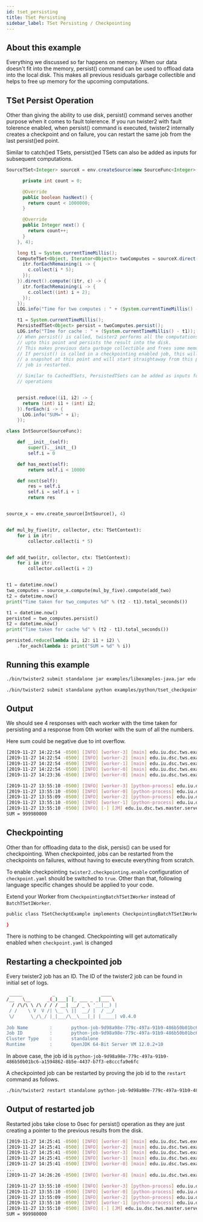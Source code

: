 ```yaml
---
id: tset_persisting
title: TSet Persisting
sidebar_label: TSet Persisting / Checkpointing
---
```


## About this example

Everything we discussed so far happens on memory. When our data doesn't fit into the memory, persist() command can be used to offload data into the local disk. This makes all previous residuals garbage collectible and helps to free up memory for the upcoming computations. 

## TSet Persist Operation

Other than giving the ability to use disk, persist() command serves another purpose when it comes to fault tolerence. If you run twister2 with fault tolerence enabled, when persist() command is executed, twister2 internally creates a checkpoint and on failure, you can restart the same job from the last persist()ed point.

Similar to catch()ed TSets, persist()ed TSets can also be added as inputs for subsequent computations.

<!--DOCUSAURUS_CODE_TABS-->
<!--Java-->
```java
SourceTSet<Integer> sourceX = env.createSource(new SourceFunc<Integer>() {

      private int count = 0;

      @Override
      public boolean hasNext() {
        return count < 1000000;
      }

      @Override
      public Integer next() {
        return count++;
      }
    }, 4);

    long t1 = System.currentTimeMillis();
    ComputeTSet<Object, Iterator<Object>> twoComputes = sourceX.direct().compute((itr, c) -> {
      itr.forEachRemaining(i -> {
        c.collect(i * 5);
      });
    }).direct().compute((itr, c) -> {
      itr.forEachRemaining(i -> {
        c.collect((int) i + 2);
      });
    });
    LOG.info("Time for two computes : " + (System.currentTimeMillis() - t1));

    t1 = System.currentTimeMillis();
    PersistedTSet<Object> persist = twoComputes.persist();
    LOG.info("TIme for cache : " + (System.currentTimeMillis() - t1));
    // When persist() is called, twister2 performs all the computations/communication
    // upto this point and persists the result into the disk.
    // This makes previous data garbage collectible and frees some memory.
    // If persist() is called in a checkpointing enabled job, this will create
    // a snapshot at this point and will start straightaway from this point if the
    // job is restarted.

    // Similar to CachedTSets, PersistedTSets can be added as inputs for other TSets and
    // operations


    persist.reduce((i1, i2) -> {
      return (int) i1 + (int) i2;
    }).forEach(i -> {
      LOG.info("SUM=" + i);
    });
```

<!--Python-->
```python
class IntSource(SourceFunc):

    def __init__(self):
        super().__init__()
        self.i = 0

    def has_next(self):
        return self.i < 10000

    def next(self):
        res = self.i
        self.i = self.i + 1
        return res


source_x = env.create_source(IntSource(), 4)


def mul_by_five(itr, collector, ctx: TSetContext):
    for i in itr:
        collector.collect(i * 5)


def add_two(itr, collector, ctx: TSetContext):
    for i in itr:
        collector.collect(i + 2)


t1 = datetime.now()
two_computes = source_x.compute(mul_by_five).compute(add_two)
t2 = datetime.now()
print("Time taken for two_computes %d" % (t2 - t1).total_seconds())

t1 = datetime.now()
persisted = two_computes.persist()
t2 = datetime.now()
print("Time taken for cache %d" % (t2 - t1).total_seconds())

persisted.reduce(lambda i1, i2: i1 + i2) \
    .for_each(lambda i: print("SUM = %d" % i))
```
<!--END_DOCUSAURUS_CODE_TABS-->

## Running this example

<!--DOCUSAURUS_CODE_TABS-->
<!--Java-->
```bash
./bin/twister2 submit standalone jar examples/libexamples-java.jar edu.iu.dsc.tws.examples.tset.tutorial.intermediate.checkpoint.TSetCheckptExample
```

<!--Python-->
```bash
./bin/twister2 submit standalone python examples/python/tset_checkpointing.py
```
<!--END_DOCUSAURUS_CODE_TABS-->

## Output

We should see 4 responses with each worker with the time taken for persisting and a response from 0th worker with the sum of all the numbers.

<!--DOCUSAURUS_CODE_TABS-->
<!--Java-->
Here sum could be negative due to int overflow.
```bash
[2019-11-27 14:22:54 -0500] [INFO] [worker-3] [main] edu.iu.dsc.tws.examples.tset.tutorial.intermediate.checkpoint.TSetCheckptExample: Time for persist : 1  
[2019-11-27 14:22:54 -0500] [INFO] [worker-2] [main] edu.iu.dsc.tws.examples.tset.tutorial.intermediate.checkpoint.TSetCheckptExample: Time for persist : 1 
[2019-11-27 14:22:54 -0500] [INFO] [worker-1] [main] edu.iu.dsc.tws.examples.tset.tutorial.intermediate.checkpoint.TSetCheckptExample: Time for persist : 1  
[2019-11-27 14:22:54 -0500] [INFO] [worker-0] [main] edu.iu.dsc.tws.examples.tset.tutorial.intermediate.checkpoint.TSetCheckptExample: Time for persist : 1 
[2019-11-27 14:23:36 -0500] [INFO] [worker-0] [main] edu.iu.dsc.tws.examples.tset.tutorial.intermediate.checkpoint.TSetCheckptExample: SUM=-1378487240
```

<!--Python-->
```bash
[2019-11-27 13:55:10 -0500] [INFO] [worker-3] [python-process] edu.iu.dsc.tws.python.PythonWorker: Time taken for persist 5  
[2019-11-27 13:55:10 -0500] [INFO] [worker-0] [python-process] edu.iu.dsc.tws.python.PythonWorker: Time taken for persist 4 
[2019-11-27 13:55:09 -0500] [INFO] [worker-2] [python-process] edu.iu.dsc.tws.python.PythonWorker: Time taken for persist 5  
[2019-11-27 13:55:10 -0500] [INFO] [worker-1] [python-process] edu.iu.dsc.tws.python.PythonWorker: Time taken for persist 4  
[2019-11-27 13:55:10 -0500] [INFO] [-] [JM] edu.iu.dsc.tws.master.server.WorkerMonitor: Worker:3 COMPLETED.  
SUM = 999980000
```
<!--END_DOCUSAURUS_CODE_TABS-->

## Checkpointing

Other than for offloading data to the disk, persis() can be used for checkpointing. When checkpointed, jobs can be restarted from the checkpoints on failures, without having to execute everything from scratch.

To enable checkpointing `twister2.checkpointing.enable` configuration of `checkpoint.yaml` should be switched to `true`. Other than that, following language specific changes should be applied to your code.

<!--DOCUSAURUS_CODE_TABS-->
<!--Java-->
Extend your Worker from `CheckpointingBatchTSetIWorker` instead of `BatchTSetIWorker`.
```bash
public class TSetCheckptExample implements CheckpointingBatchTSetIWorker, Serializable {

}
```

<!--Python-->
There is nothing to be changed. Checkpointing will get automatically enabled when `checkpoint.yaml` is changed


<!--END_DOCUSAURUS_CODE_TABS-->

## Restarting a checkpointed job

Every twister2 job has an ID. The ID of the twister2 job can be found in initial set of logs.

```bash
 _____           _     _           ____  
/__   \__      _(_)___| |_ ___ _ _|___ \ 
  / /\/\ \ /\ / / / __| __/ _ \ '__|__) |
 / /    \ V  V /| \__ \ ||  __/ |  / __/ 
 \/      \_/\_/ |_|___/\__\___|_| |_____| v0.4.0
                                         
Job Name        :       python-job-9d98a98e-779c-497a-91b9-486b50b01bc6
Job ID          :       python-job-9d98a98e-779c-497a-91b9-486b50b01bc6-a1594862-8b5e-4437-b7f3-e8cccfa9e6fc
Cluster Type    :       standalone
Runtime         :       OpenJDK 64-Bit Server VM 12.0.2+10
```

In above case, the job id is `python-job-9d98a98e-779c-497a-91b9-486b50b01bc6-a1594862-8b5e-4437-b7f3-e8cccfa9e6fc`

A checkpointed job can be restarted by proving the job id to the `restart` command as follows.

```bash
./bin/twister2 restart standalone python-job-9d98a98e-779c-497a-91b9-486b50b01bc6-a1594862-8b5e-4437-b7f3-e8cccfa9e6fc
```

## Output of restarted job

Restarted jobs take close to 0sec for persist() operation as they are just creating a pointer to the previous results from the disk. 

<!--DOCUSAURUS_CODE_TABS-->
<!--Java-->
```bash
[2019-11-27 14:25:41 -0500] [INFO] [worker-0] [main] edu.iu.dsc.tws.executor.core.ExecutionPlanBuilder: Tasks will start with version 0  
[2019-11-27 14:25:41 -0500] [INFO] [worker-2] [main] edu.iu.dsc.tws.examples.tset.tutorial.intermediate.checkpoint.TSetCheckptExample: Time for persist : 0  
[2019-11-27 14:25:41 -0500] [INFO] [worker-3] [main] edu.iu.dsc.tws.examples.tset.tutorial.intermediate.checkpoint.TSetCheckptExample: Time for persist : 0  
[2019-11-27 14:25:41 -0500] [INFO] [worker-1] [main] edu.iu.dsc.tws.examples.tset.tutorial.intermediate.checkpoint.TSetCheckptExample: Time for persist : 0  
[2019-11-27 14:25:41 -0500] [INFO] [worker-0] [main] edu.iu.dsc.tws.examples.tset.tutorial.intermediate.checkpoint.TSetCheckptExample: Time for persist : 0 
...
[2019-11-27 14:26:26 -0500] [INFO] [worker-0] [main] edu.iu.dsc.tws.examples.tset.tutorial.intermediate.checkpoint.TSetCheckptExample: SUM=-1378487240 
```

<!--Python-->
```bash
[2019-11-27 13:55:10 -0500] [INFO] [worker-3] [python-process] edu.iu.dsc.tws.python.PythonWorker: Time taken for persist 0  
[2019-11-27 13:55:10 -0500] [INFO] [worker-0] [python-process] edu.iu.dsc.tws.python.PythonWorker: Time taken for persist 0 
[2019-11-27 13:55:09 -0500] [INFO] [worker-2] [python-process] edu.iu.dsc.tws.python.PythonWorker: Time taken for persist 0  
[2019-11-27 13:55:10 -0500] [INFO] [worker-1] [python-process] edu.iu.dsc.tws.python.PythonWorker: Time taken for persist 0  
[2019-11-27 13:55:10 -0500] [INFO] [-] [JM] edu.iu.dsc.tws.master.server.WorkerMonitor: Worker:3 COMPLETED.  
SUM = 999980000
```
<!--END_DOCUSAURUS_CODE_TABS-->



